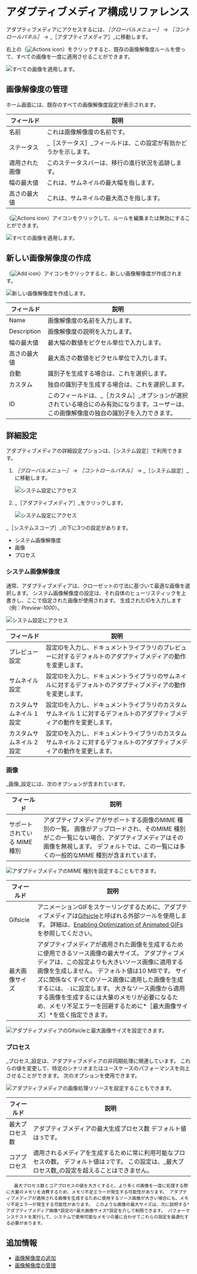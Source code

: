 # アダプティブメディア構成リファレンス

アダプティブメディアにアクセスするには、_［グローバルメニュー］_  &rarr; _［コントロールパネル］_ &rarr; _［アダプティブメディア］_に移動します。

右上の（![Actions icon](../../../../images/icon-actions.png)）をクリックすると、既存の画像解像度ルールを使って、すべての画像を一度に適用させることができます。

![すべての画像を適用します。](./adaptive-media-configuration-reference/images/02.png)

## 画像解像度の管理

ホーム画面には、既存のすべての画像解像度設定が表示されます。

| フィールド   | 説明                                |
| ------- | --------------------------------- |
| 名前      | これは画像解像度の名前です。                    |
| ステータス   | _［ステータス］_フィールドは、この設定が有効かどうかを示します。 |
| 適用された画像 | このステータスバーは、移行の進行状況を追跡します。         |
| 幅の最大値   | これは、サムネイルの最大幅を指します。               |
| 高さの最大値  | これは、サムネイルの最大高さを指します。              |

（![Actions icon](../../../../images/icon-actions.png)）アイコンをクリックして、ルールを編集または無効にすることができます。

![すべての画像を適用します。](./adaptive-media-configuration-reference/images/03.png)

## 新しい画像解像度の作成

（![Add icon](../../../../images/icon-add.png)）アイコンをクリックすると、新しい画像解像度が作成されます。

![新しい画像解像度を作成します。](./adaptive-media-configuration-reference/images/01.png)

| フィールド       | 説明                                                                      |
| ----------- | ----------------------------------------------------------------------- |
| Name        | 画像解像度の名前を入力します。                                                         |
| Description | 画像解像度の説明を入力します。                                                         |
| 幅の最大値       | 最大幅の数値をピクセル単位で入力します。                                                    |
| 高さの最大値      | 最大高さの数値をピクセル単位で入力します。                                                   |
| 自動          | 識別子を生成する場合は、これを選択します。                                                   |
| カスタム        | 独自の識別子を生成する場合は、これを選択します。                                                |
| ID          | このフィールドは、_［カスタム］_オプションが選択されている場合にのみ有効になります。ユーザーは、この画像解像度の独自の識別子を入力できます。 |

## 詳細設定

アダプティブメディアの詳細設定プションは、［システム設定］で利用できます。

1. _［グローバルメニュー］_ &rarr; _［コントロールパネル］_ &rarr; _［システム設定］_に移動します。

    ![システム設定にアクセス](./adaptive-media-configuration-reference/images/04.png)

1. _［アダプティブメディア］_をクリックします。

    ![システム設定にアクセス](./adaptive-media-configuration-reference/images/05.png)

_［システムスコープ］_の下に3つの設定があります。

* システム画像解像度
* 画像
* プロセス

### システム画像解像度

通常、アダプティブメディアは、クローゼットの寸法に基づいて最適な画像を選択します。 システム画像解像度の設定は、それ自体のヒューリスティックを上書きし、ここで指定された画像が使用されます。 生成されたIDを入力します（例：_Preview-1000_）。

![システム設定にアクセス](./adaptive-media-configuration-reference/images/09.png)

| フィールド          | 説明                                                              |
| -------------- | --------------------------------------------------------------- |
| プレビュー設定        | 設定IDを入力し、ドキュメントライブラリのプレビューに対するデフォルトのアダプティブメディアの動作を変更します。        |
| サムネイル設定        | 設定IDを入力し、ドキュメントライブラリのサムネイルに対するデフォルトのアダプティブメディアの動作を変更します。        |
| カスタムサムネイル 1 設定 | 設定IDを入力し、ドキュメントライブラリのカスタムサムネイル 1 に対するデフォルトのアダプティブメディアの動作を変更します。 |
| カスタムサムネイル 2 設定 | 設定IDを入力し、ドキュメントライブラリのカスタムサムネイル 2 に対するデフォルトのアダプティブメディアの動作を変更します。 |

### 画像

_画像_設定には、次のオプションが含まれています。

| フィールド            | 説明                                                                                                                           |
| ---------------- | ---------------------------------------------------------------------------------------------------------------------------- |
| サポートされている MIME種別 | アダプティブメディアがサポートする画像のMIME 種別の一覧。 画像がアップロードされ、そのMIME 種別がこの一覧にない場合、アダプティブメディアはその画像を無視します。 デフォルトでは、この一覧には多くの一般的なMIME 種別が含まれています。 |

![アダプティブメディアのMIME 種別を設定することもできます。](./adaptive-media-configuration-reference/images/08.png)

| フィールド    | 説明                                                                                                                                                                                                                             |
| -------- | ------------------------------------------------------------------------------------------------------------------------------------------------------------------------------------------------------------------------------ |
| Gifsicle | アニメーションGIFをスケーリングするために、アダプティブメディアは[Gifsicle](https://www.lcdf.org/gifsicle/)と呼ばれる外部ツールを使用します。 詳細は、[Enabling Optimization of Animated GIFs](../../devops/enabling-optimization-of-animated-gifs.md)を参照してください。                   |
| 最大画像サイズ  | アダプティブメディアが適用された画像を生成するために使用できるソース画像の最大サイズ。 アダプティブメディアは、この設定よりも大きいソース画像に適用する画像を生成しません。 デフォルト値は10 MBです。 サイズに関係なくすべてのソース画像に適用した画像を生成するには、`-1`に設定します。 大きなソース画像から適用する画像を生成するには大量のメモリが必要になるため、メモリ不足エラーを回避するために*［最大画像サイズ］*を低く指定できます。 |

![アダプティブメディアのGifsicleと最大画像サイズを設定できます。](./adaptive-media-configuration-reference/images/06.png)

### プロセス

_プロセス_設定は、アダプティブメディアの非同期処理に関連しています。 これらの値を変更して、特定のシナリオまたはユースケースのパフォーマンスを向上させることができます。 次のオプションを使用できます。

![アダプティブメディアの画像処理リソースを設定することもできます。](./adaptive-media-configuration-reference/images/07.png)

| フィールド   | 説明                                                                             |
| ------- | ------------------------------------------------------------------------------ |
| 最大プロセス数 | アダプティブメディアの最大生成プロセス数 デフォルト値は `5`です。                                            |
| コアプロセス  | 適用されるメディアを生成するために常に利用可能なプロセスの数。 デフォルト値は `2`です。 この設定は、_最大プロセス数_の設定を超えることはできません。 |

```warning::
   最大プロセス数とコアプロセスの値を大きくすると、より多くの画像を一度に処理する際に大量のメモリを消費するため、メモリ不足エラーが発生する可能性があります。 アダプティブメディアが適用される画像を生成するために使用するソース画像が大きい場合にも、メモリ不足エラーが発生する可能性があります。 このような画像の最大サイズは、次に説明する*アダプティブメディア画像*設定の*最大画像サイズ*設定を介して制限できます。 パフォーマンステストを実行して、システムで使用可能なメモリの量に合わせてこれらの設定を最適化する必要があります。
```

## 追加情報

* [画像解像度の追加](./adding-image-resolutions.md)
* [画像解像度の管理](./managing-image-resolutions.md)
